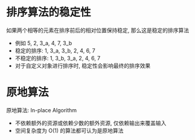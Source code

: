 # 排序算法的稳定性
如果两个相等的元素在排序前后的相对位置保持稳定, 那么这是稳定的排序算法
- 例如 5, 2, 3_a, 4, 7, 3_b
- 稳定的排序: 1, 3_a, 3_b, 2, 4, 6, 7
- 不稳定的排序: 1, 3_b, 3_a, 2, 4, 6, 7
- 对于自定义对象进行排序时, 稳定性会影响最终的排序效果

# 原地算法
原地算法: In-place Algorithm
- 不依赖额外的资源或依赖少数的额外资源, 仅依赖输出来覆盖输入
- 空间复杂度为 O(1) 的算法都可认为是原地算法